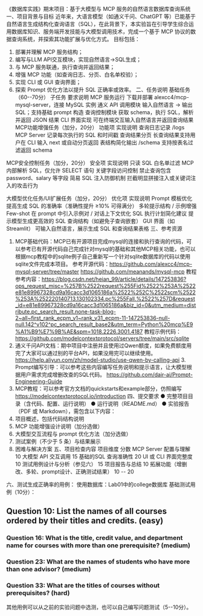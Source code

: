 《数据库实践》期末项目：基于大模型与 MCP 服务的自然语言数据库查询系统
一、项目背景与目标
    近年来，大语言模型（如通义千问、ChatGPT 等）已能基于自然语言生成结构化查询语言（SQL），在此背景下，本实验旨在引导学生综合运用数据库知识、服务端开发技能与大模型调用技术，完成一个基于 MCP 协议的数据查询系统，并探索其功能扩展与优化方式。
目标包括：
1. 部署并理解 MCP 服务结构；
2. 编写与LLM API交互模块，实现自然语言→SQL生成；
3. 与 MCP 服务联通，执行查询并返回结果；
4. 增强 MCP 功能（如查询日志、分页、白名单校验）；
5. 实现 CLI 或 GUI 查询界面；
6. 探索 Prompt 优化方法以提升 SQL 正确率或效率。
二、任务说明
基础任务（60--70分）
子任务	要求说明
MCP 服务运行	下载并部署 alexcc4/mcp-mysql-server，连接 MySQL 实例
通义 API 调用模块	输入自然语言 → 输出 SQL；支持基础 prompt 构造
查询控制模块	获取 schema，执行 SQL，解析并返回 JSON 结果
CLI 界面实现	可在终端交互输入自然语言并返回查询结果
MCP功能增强任务（加分，20分）
功能项	实现说明
查询日志记录 /logs	MCP Server 记录每次执行的 SQL 和时间戳
查询结果分页	长查询结果支持用户在 CLI 输入 next 或自动分页返回
表结构简化输出	/schema 支持按表名过滤返回 schema

MCP安全控制任务（加分，20分）
安全项	实现说明
只读 SQL 白名单过滤	MCP 内部解析 SQL，仅允许 SELECT 语句
关键字段访问控制	禁止查询包含 password、salary 等字段
简易 SQL 注入防御机制	拦截明显拼接注入或关键词注入的攻击行为


大模型优化任务/UI扩展任务（加分，20分）
优化项	实现说明
Prompt 模板优化	提高生成 SQL 的准确率（准确性提升 ≥10% 可得满分）
多轮提示结构 / 示例增强 Few-shot	在 prompt 中引入示例对 / 对话上下文优化
SQL 执行计划简化建议	提示模型生成更高效的 SQL 查询结构（如避免子查询嵌套）
GUI 界面（如 Streamlit）	可输入自然语言，展示生成 SQL 和查询结果表格
三、参考资源
1.  MCP基础代码：MCP已有开源项目完成mysql的连接和执行查询的代码，可以参考已有开源代码自己完成针对mysql的基础和其他MCP相关功能，也可以根据mcp教程中的sqlite例子自己重新写一个针对sqlite数据库的代码以使用sqlite文件完成本项目。
参考开源代码：https://github.com/alexcc4/mcp-mysql-server/tree/master
https://github.com/meanands/mysql-mcp
教程参考内容：https://blog.csdn.net/heian_99/article/details/147253836?ops_request_misc=%257B%2522request%255Fid%2522%253A%2522e81e89967328cd9a16cacc3d1065186a%2522%252C%2522scm%2522%253A%252220140713.130102334.pc%255Fall.%2522%257D&request_id=e81e89967328cd9a16cacc3d1065186a&biz_id=0&utm_medium=distribute.pc_search_result.none-task-blog-2~all~first_rank_ecpm_v1~rank_v31_ecpm-11-147253836-null-null.142^v102^pc_search_result_base2&utm_term=Python%20mcp%E9%A1%B9%E7%9B%AE&spm=1018.2226.3001.4187
教程示例代码：https://github.com/modelcontextprotocol/servers/tree/main/src/sqlite
2. 通义千问API文档：期中项目中注册并且使用过Qwen额度，如果免费额度用完了大家可以通过别的平台API，如果没用完可以继续使用。
https://help.aliyun.com/zh/model-studio/use-qwen-by-calling-api
	3. Prompt编写引导：可以参考这些内容编写任务说明和提示语言，让大模型根据用户需求完成增删改查的SQL代码。
https://github.com/dair-ai/Prompt-Engineering-Guide
4. MCP教程：可以参考官方文档的quickstarts和example部分，仿照编写
https://modelcontextprotocol.io/introduction
四、提交要求
● 完整项目目录（含代码、配置、运行说明）
● 运行说明（README.md）
● 实验报告（PDF 或 Markdown），需包含以下内容：
1. 项目概述，包括代码结构说明
2. MCP 功能增强设计说明（加分选做）
3. 大模型交互流程与 prompt 优化方法（加分选做）
4. 测试案例（不少于 5 条）与结果展示
5. 困难与解决方案
五、项目检查内容
项目维度	分数
MCP Server 配置与理解	10
大模型 API 交互调用	15
基础的SQL 查询准确性	20
UI 或 CLI 界面完整度	10
测试用例设计与分析（参见六）	15
项目报告与总结	10
拓展功能（增删改、多轮、prompt设计、正确测试结果）	10 -- 20
	
六、测试生成正确率的用例：
使用数据库：Lab01中的college数据库
基础测试用例（10分）：
## Question 10: List the names of all courses ordered by their titles and credits.  (easy)
### Question 16: What is the title, credit value, and department name for courses with more than one prerequisite?  (medium)
### Question 23: What are the names of students who have more than one advisor?  (medium)
### Question 33: What are the titles of courses without prerequisites?  (hard)
其他用例可以从之前的实验问题中选测，也可以自己编写问题测试（5--10分）。